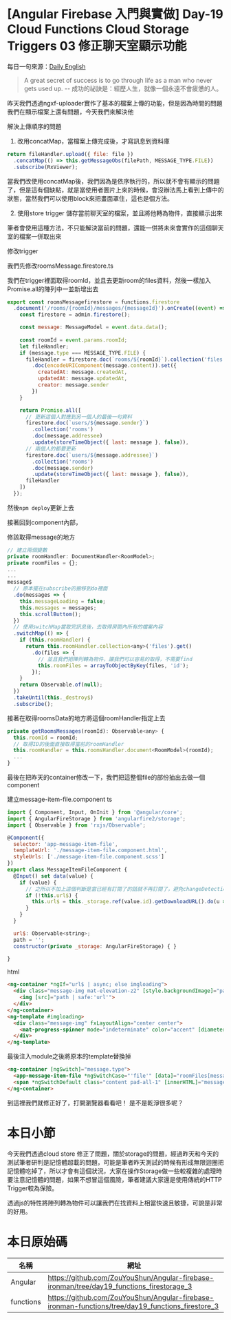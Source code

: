 # [Angular Firebase 入門與實做] Day-19 Cloud Functions Cloud Storage Triggers 03 修正聊天室顯示功能

每日一句來源：[Daily English](https://play.google.com/store/apps/details?id=net.eocbox.dailysentence)

> A great secret of success is to go through life as a man who never  gets used up. -- 成功的祕訣是：經歷人生，就像一個永遠不會疲憊的人。

昨天我們透過ngxf-uploader實作了基本的檔案上傳的功能，但是因為時間的問題我們在顯示檔案上還有問題，今天我們來解決他

解決上傳順序的問題

1. 改用concatMap，當檔案上傳完成後，才寫訊息到資料庫
```js
return fileHandler.upload({ file: file })
  .concatMap(() => this.getMessageObs(filePath, MESSAGE_TYPE.FILE))
  .subscribe(RxViewer);
```
當我們改使用concatMap後，我們因為是依序執行的，所以就不會有顯示的問題了，但是這有個缺點，就是當使用者圖片上來的時候，會沒辦法馬上看到上傳中的狀態，當然我們可以使用block來把畫面罩住，這也是個方法。

2. 使用store trigger 儲存當前聊天室的檔案，並且將他轉為物件，直接顯示出來

筆者會使用這種方法，不只能解決當前的問題，還能一併將未來會實作的這個聊天室的檔案一併取出來

修改trigger

我們先修改roomsMessage.firestore.ts

我們在trigger裡面取得roomId，並且去更新room的files資料，然後一樣加入Promise.all的陣列中一並新增出去
```js
export const roomsMessagefirestore = functions.firestore
  .document('/rooms/{roomId}/messages/{messageId}').onCreate((event) => {
    const firestore = admin.firestore();

    const message: MessageModel = event.data.data();
    
    const roomId = event.params.roomId;
    let fileHandler;
    if (message.type === MESSAGE_TYPE.FILE) {
      fileHandler = firestore.doc(`rooms/${roomId}`).collection('files')
        .doc(encodeURIComponent(message.content)).set({
          createdAt: message.createdAt,
          updatedAt: message.updatedAt,
          creator: message.sender
        })
    }

    return Promise.all([
      // 更新這個人對應到另一個人的最後一句資料
      firestore.doc(`users/${message.sender}`)
        .collection('rooms')
        .doc(message.addressee)
        .update(storeTimeObject({ last: message }, false)),
      // 兩個人的都要更新
      firestore.doc(`users/${message.addressee}`)
        .collection('rooms')
        .doc(message.sender)
        .update(storeTimeObject({ last: message }, false)),
      fileHandler
    ])
  });
```

然後`npm deploy`更新上去

接著回到component內部，

修該取得message的地方
```js
// 建立兩個變數
private roomHandler: DocumentHandler<RoomModel>;
private roomFiles = {};
...
...
message$
  // 原本擺在subscribe的搬移到do裡面
  .do(messages => {
    this.messageLoading = false;
    this.messages = messages;
    this.scrollButtom();
  })
  // 使用switchMap當取完訊息後，去取得房間內所有的檔案內容
  .switchMap(() => {
    if (this.roomHandler) {
      return this.roomHandler.collection<any>('files').get()
        .do(files => {
          // 並且我們把陣列轉為物件，讓我們可以容易的取得，不需要find
          this.roomFiles = arrayToObjectByKey(files, 'id'); 
        });
    }
    return Observable.of(null);
  })
  .takeUntil(this._destroy$)
  .subscribe();
```

接著在取得roomsData的地方將這個roomHandler指定上去
```js
private getRoomsMessages(roomId): Observable<any> {
  this.roomId = roomId;
  // 取得ID的後面直接取得當前的roomHandler
  this.roomHandler = this.roomsHandler.document<RoomModel>(roomId);
  ...
}
```
最後在把昨天的container修改一下，我們把這整個file的部份抽出去做一個component

建立message-item-file.component
ts
```js
import { Component, Input, OnInit } from '@angular/core';
import { AngularFireStorage } from 'angularfire2/storage';
import { Observable } from 'rxjs/Observable';

@Component({
  selector: 'app-message-item-file',
  templateUrl: './message-item-file.component.html',
  styleUrls: ['./message-item-file.component.scss']
})
export class MessageItemFileComponent {
  @Input() set data(value) {
    if (value) {
      // 之所以不加上這個判斷是當已經有訂閱了的話就不再訂閱了，避免changeDetection的問題
      if (!this.url$) {
        this.url$ = this._storage.ref(value.id).getDownloadURL().do(u => this.path = u);
      }
    }
  }

  url$: Observable<string>;
  path = '';
  constructor(private _storage: AngularFireStorage) { }

}

```
html
```html
<ng-container *ngIf="url$ | async; else imgloading">
  <div class="message-img mat-elevation-z2" [style.backgroundImage]="path | safe:'background-image'">
    <img [src]="path | safe:'url'">
  </div>
</ng-container>
<ng-template #imgloading>
  <div class="message-img" fxLayoutAlign="center center">
    <mat-progress-spinner mode="indeterminate" color="accent" [diameter]="20"></mat-progress-spinner>
  </div>
</ng-template>
```

最後注入module之後將原本的template替換掉
```html
<ng-container [ngSwitch]="message.type">
  <app-message-item-file *ngSwitchCase="'file'" [data]="roomFiles[message.content]"></app-message-item-file>
  <span *ngSwitchDefault class="content pad-all-1" [innerHTML]="message.content"></span>
</ng-container>
```

到這裡我們就修正好了，打開瀏覽器看看吧！
是不是乾淨很多呢？

# 本日小節
今天我們透過cloud store 修正了問題，關於storage的問題，經過昨天和今天的測試筆者研判是記憶體超載的問題，可能是筆者昨天測試的時候有形成無限迴圈把記憶體吃掉了，所以才會有這個狀況，大家在操作Storage做一些較複雜的處理時要注意記憶體的問題，如果不想冒這個風險，筆者建議大家還是使用傳統的HTTP Trigger較為保險。

透過js的特性將陣列轉為物件可以讓我們在找資料上相當快速且敏捷，可說是非常的好用。


# 本日原始碼
|名稱|網址|
|---|---|
|Angular|https://github.com/ZouYouShun/Angular-firebase-ironman/tree/day19_functions_firestorage_3|
|functions| https://github.com/ZouYouShun/Angular-firebase-ironman-functions/tree/day19_functions_firestore_3|
